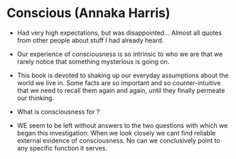 # Conscious (Annaka Harris)

- Had very high expectations, but was disappointed...
  Almost all quotes from other people about stuff I had already heard.

- Our experience of consciousness is so intrinsic to who we are that we rarely notice that something mysterious is going on.

- This book is devoted to shaking up our everyday assumptions about the world we live in.
  Some facts are so important and so counter-intuitive that we need to recall them again and again, until they finally permeate our thinking.

- What is consciousness for ?

- WE seem to be left without answers to the two questions with which we began this investigation:
  When we look closely we cant find reliable external evidence of consciousness.
  No can we conclusively point to any specific function it serves.

  